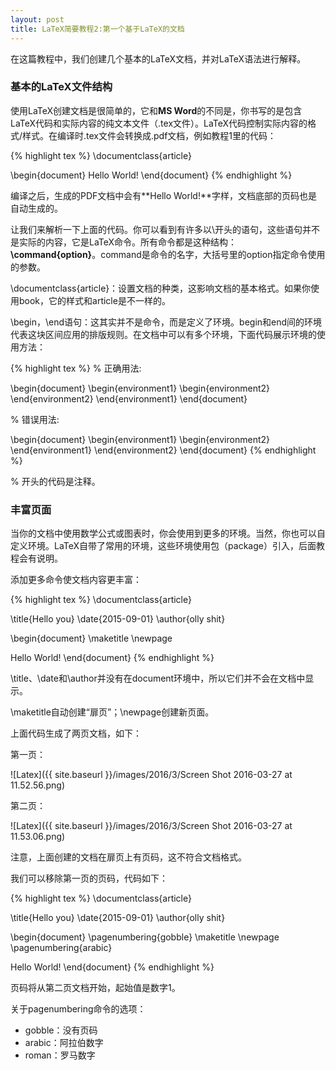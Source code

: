 ```yaml
---
layout: post
title: LaTeX简要教程2:第一个基于LaTeX的文档
---
```


在这篇教程中，我们创建几个基本的LaTeX文档，并对LaTeX语法进行解释。

### 基本的LaTeX文件结构

使用LaTeX创建文档是很简单的，它和**MS Word**的不同是，你书写的是包含LaTeX代码和实际内容的纯文本文件（.tex文件）。LaTeX代码控制实际内容的格式/样式。在编译时.tex文件会转换成.pdf文档，例如教程1里的代码：

{% highlight tex %}
\documentclass{article}

\begin{document}
    Hello World!
\end{document}
{% endhighlight %}

编译之后，生成的PDF文档中会有**Hello World!**字样，文档底部的页码也是自动生成的。

让我们来解析一下上面的代码。你可以看到有许多以\开头的语句，这些语句并不是实际的内容，它是LaTeX命令。所有命令都是这种结构：**\command{option}**。command是命令的名字，大括号里的option指定命令使用的参数。

\documentclass{article}：设置文档的种类，这影响文档的基本格式。如果你使用book，它的样式和article是不一样的。

\begin，\end语句：这其实并不是命令，而是定义了环境。begin和end间的环境代表这块区间应用的排版规则。在文档中可以有多个环境，下面代码展示环境的使用方法：

{% highlight tex %}
% 正确用法:

\begin{document}
  \begin{environment1}
    \begin{environment2}
    \end{environment2}
  \end{environment1}
\end{document}

% 错误用法:

\begin{document}
  \begin{environment1}
    \begin{environment2}
  \end{environment1}
    \end{environment2}
\end{document}
{% endhighlight %}

% 开头的代码是注释。

### 丰富页面

当你的文档中使用数学公式或图表时，你会使用到更多的环境。当然，你也可以自定义环境。LaTeX自带了常用的环境，这些环境使用包（package）引入，后面教程会有说明。

添加更多命令使文档内容更丰富：

{% highlight tex %}
\documentclass{article}

\title{Hello you}
\date{2015-09-01}
\author{olly shit}

\begin{document}
  \maketitle
  \newpage

  Hello World!
\end{document}
{% endhighlight %}

\title、\date和\author并没有在document环境中，所以它们并不会在文档中显示。

\maketitle自动创建“扉页”；\newpage创建新页面。

上面代码生成了两页文档，如下：

第一页：

![Latex]({{ site.baseurl }}/images/2016/3/Screen Shot 2016-03-27 at 11.52.56.png)

第二页：

![Latex]({{ site.baseurl }}/images/2016/3/Screen Shot 2016-03-27 at 11.53.06.png)

注意，上面创建的文档在扉页上有页码，这不符合文档格式。

我们可以移除第一页的页码，代码如下：

{% highlight tex %}
\documentclass{article}

\title{Hello you}
\date{2015-09-01}
\author{olly shit}

\begin{document}
  \pagenumbering{gobble}
  \maketitle
  \newpage
  \pagenumbering{arabic}

  Hello World!
\end{document}
{% endhighlight %}

页码将从第二页文档开始，起始值是数字1。

关于pagenumbering命令的选项：

* gobble：没有页码
* arabic：阿拉伯数字
* roman：罗马数字